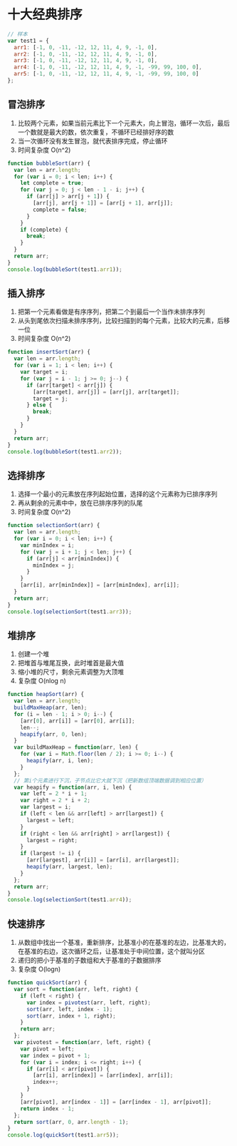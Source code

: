 # 十大经典排序

```js
// 样本
var test1 = {
  arr1: [-1, 0, -11, -12, 12, 11, 4, 9, -1, 0],
  arr2: [-1, 0, -11, -12, 12, 11, 4, 9, -1, 0],
  arr3: [-1, 0, -11, -12, 12, 11, 4, 9, -1, 0],
  arr4: [-1, 0, -11, -12, 12, 11, 4, 9, -1, -99, 99, 100, 0],
  arr5: [-1, 0, -11, -12, 12, 11, 4, 9, -1, -99, 99, 100, 0]
};
```

## 冒泡排序

1. 比较两个元素，如果当前元素比下一个元素大，向上冒泡，循环一次后，最后一个数就是最大的数，依次重复，不循环已经排好序的数
2. 当一次循环没有发生冒泡，就代表排序完成，停止循环
3. 时间复杂度 O(n^2)

```js
function bubbleSort(arr) {
  var len = arr.length;
  for (var i = 0; i < len; i++) {
    let complete = true;
    for (var j = 0; j < len - 1 - i; j++) {
      if (arr[j] > arr[j + 1]) {
        [arr[j], arr[j + 1]] = [arr[j + 1], arr[j]];
        complete = false;
      }
    }
    if (complete) {
      break;
    }
  }
  return arr;
}
console.log(bubbleSort(test1.arr1));
```

## 插入排序

1. 把第一个元素看做是有序序列，把第二个到最后一个当作未排序序列
2. 从头到尾依次扫描未排序序列，比较扫描到的每个元素，比较大的元素，后移一位
3. 时间复杂度 O(n^2)

```js
function insertSort(arr) {
  var len = arr.length;
  for (var i = 1; i < len; i++) {
    var target = i;
    for (var j = i - 1; j >= 0; j--) {
      if (arr[target] < arr[j]) {
        [arr[target], arr[j]] = [arr[j], arr[target]];
        target = j;
      } else {
        break;
      }
    }
  }
  return arr;
}
console.log(bubbleSort(test1.arr2));
```

## 选择排序

1. 选择一个最小的元素放在序列起始位置，选择的这个元素称为已排序序列
2. 再从剩余的元素中中，放在已排序序列的队尾
3. 时间复杂度 O(n^2)

```js
function selectionSort(arr) {
  var len = arr.length;
  for (var i = 0; i < len; i++) {
    var minIndex = i;
    for (var j = i + 1; j < len; j++) {
      if (arr[j] < arr[minIndex]) {
        minIndex = j;
      }
    }
    [arr[i], arr[minIndex]] = [arr[minIndex], arr[i]];
  }
  return arr;
}
console.log(selectionSort(test1.arr3));
```

## 堆排序

1. 创建一个堆
2. 把堆首与堆尾互换，此时堆首是最大值
3. 缩小堆的尺寸，剩余元素调整为大顶堆
4. 复杂度 O(nlog n)

```js
function heapSort(arr) {
  var len = arr.length;
  buildMaxHeap(arr, len);
  for (i = len - 1; i > 0; i--) {
    [arr[0], arr[i]] = [arr[0], arr[i]];
    len--;
    heapify(arr, 0, len);
  }
  var buildMaxHeap = function(arr, len) {
    for (var i = Math.floor(len / 2); i >= 0; i--) {
      heapify(arr, i, len);
    }
  };
  // 第i个元素进行下沉，子节点比它大就下沉（把新数组顶端数据调到相应位置）
  var heapify = function(arr, i, len) {
    var left = 2 * i + 1;
    var right = 2 * i + 2;
    var largest = i;
    if (left < len && arr[left] > arr[largest]) {
      largest = left;
    }
    if (right < len && arr[right] > arr[largest]) {
      largest = right;
    }
    if (largest != i) {
      [arr[largest], arr[i]] = [arr[i], arr[largest]];
      heapify(arr, largest, len);
    }
  };
  return arr;
}
console.log(selectionSort(test1.arr4));
```

## 快速排序

1. 从数组中找出一个基准，重新排序，比基准小的在基准的左边，比基准大的，在基准的右边，这次循环之后，让基准处于中间位置，这个就叫分区
2. 递归的把小于基准的子数组和大于基准的子数据排序
3. 复杂度 O(logn)

```js
function quickSort(arr) {
  var sort = function(arr, left, right) {
    if (left < right) {
      var index = pivotest(arr, left, right);
      sort(arr, left, index - 1);
      sort(arr, index + 1, right);
    }
    return arr;
  };
  var pivotest = function(arr, left, right) {
    var pivot = left;
    var index = pivot + 1;
    for (var i = index; i <= right; i++) {
      if (arr[i] < arr[pivot]) {
        [arr[i], arr[index]] = [arr[index], arr[i]];
        index++;
      }
    }
    [arr[pivot], arr[index - 1]] = [arr[index - 1], arr[pivot]];
    return index - 1;
  };
  return sort(arr, 0, arr.length - 1);
}
console.log(quickSort(test1.arr5));
```
